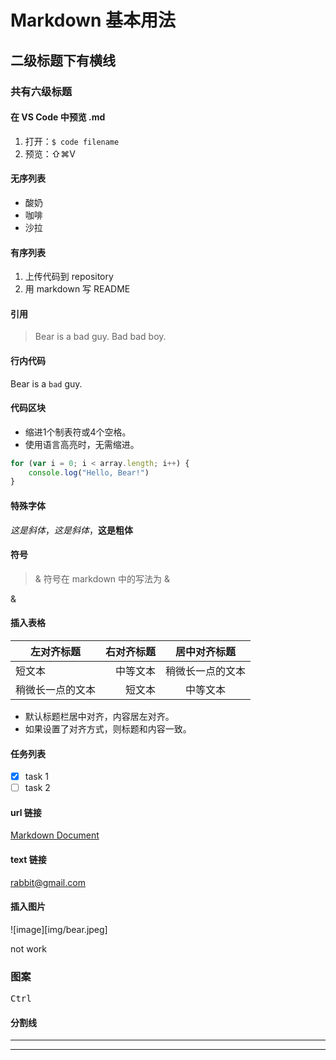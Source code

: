 # Markdown 基本用法

## 二级标题下有横线
### 共有六级标题

#### 在 VS Code 中预览 .md

1. 打开：`$ code filename` 
2. 预览：⇧⌘V

#### 无序列表

* 酸奶
* 咖啡
* 沙拉

#### 有序列表

1. 上传代码到 repository
2. 用 markdown 写 README

#### 引用

> Bear is a bad guy.
> Bad bad boy.

#### 行内代码

Bear is a `bad` guy.

#### 代码区块

* 缩进1个制表符或4个空格。
* 使用语言高亮时，无需缩进。

``` JavaScript
for (var i = 0; i < array.length; i++) {
    console.log("Hello, Bear!")
}
```

#### 特殊字体

*这是斜体*，_这是斜体_，**这是粗体**

#### 符号

> & 符号在 markdown 中的写法为 &amp;

&amp;

#### 插入表格

| 左对齐标题 | 右对齐标题 | 居中对齐标题 |
| ------ | ------: | :------: |
| 短文本 | 中等文本 | 稍微长一点的文本 |
| 稍微长一点的文本 | 短文本 | 中等文本 |

* 默认标题栏居中对齐，内容居左对齐。
* 如果设置了对齐方式，则标题和内容一致。

#### 任务列表

- [x] task 1
- [ ] task 2

#### url 链接

[Markdown Document](http://wowubuntu.com/markdown/)

#### text 链接

<rabbit@gmail.com>

#### 插入图片

![image][img/bear.jpeg] 

not work

### 图案

<kbd>Ctrl</kbd>

#### 分割线
***
---